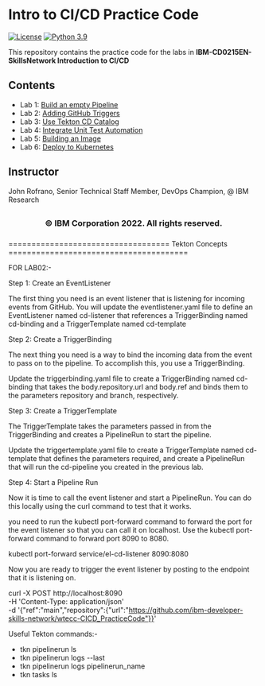 # Intro to CI/CD Practice Code

[![License](https://img.shields.io/badge/License-Apache%202.0-blue.svg)](https://opensource.org/licenses/Apache-2.0)
[![Python 3.9](https://img.shields.io/badge/Python-3.9-green.svg)](https://shields.io/)

This repository contains the practice code for the labs in **IBM-CD0215EN-SkillsNetwork Introduction to CI/CD**

## Contents

- Lab 1: [Build an empty Pipeline](labs/01_base_pipeline/README.md)
- Lab 2: [Adding GitHub Triggers](labs/02_add_git_trigger/README.md)
- Lab 3: [Use Tekton CD Catalog](labs/03_use_tekton_catalog/README.md)
- Lab 4: [Integrate Unit Test Automation](labs/04_unit_test_automation/README.md)
- Lab 5: [Building an Image](labs/05_build_an_image/README.md)
- Lab 6: [Deploy to Kubernetes](labs/06_deploy_to_kubernetes/README.md)

## Instructor

John Rofrano, Senior Technical Staff Member, DevOps Champion, @ IBM Research

## <h3 align="center"> © IBM Corporation 2022. All rights reserved. <h3/>


=================================== Tekton Concepts =======================================

FOR LAB02:-

Step 1: Create an EventListener

The first thing you need is an event listener that is listening for incoming events from GitHub.
You will update the eventlistener.yaml file to define an EventListener named cd-listener that references a TriggerBinding named cd-binding and a TriggerTemplate named cd-template

Step 2: Create a TriggerBinding

The next thing you need is a way to bind the incoming data from the event to pass on to the pipeline. To accomplish this, you use a TriggerBinding.

Update the triggerbinding.yaml file to create a TriggerBinding named cd-binding that takes the body.repository.url and body.ref and binds them to the parameters repository and branch, respectively.

Step 3: Create a TriggerTemplate

The TriggerTemplate takes the parameters passed in from the TriggerBinding and creates a PipelineRun to start the pipeline.

Update the triggertemplate.yaml file to create a TriggerTemplate named cd-template that defines the parameters required, and create a PipelineRun that will run the cd-pipeline you created in the previous lab.


Step 4: Start a Pipeline Run

Now it is time to call the event listener and start a PipelineRun. You can do this locally using the curl command to test that it works.

you need to run the kubectl port-forward command to forward the port for the event listener so that you can call it on localhost.
Use the kubectl port-forward command to forward port 8090 to 8080.

kubectl port-forward service/el-cd-listener  8090:8080

Now you are ready to trigger the event listener by posting to the endpoint that it is listening on.

curl -X POST http://localhost:8090 \
  -H 'Content-Type: application/json' \
  -d '{"ref":"main","repository":{"url":"https://github.com/ibm-developer-skills-network/wtecc-CICD_PracticeCode"}}'

Useful Tekton commands:-

- tkn pipelinerun ls
- tkn pipelinerun logs --last
- tkn pipelinerun logs pipelinerun_name
- tkn tasks ls